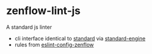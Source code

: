 # zenflow-lint-js
A standard js linter

- cli interface identical to [standard](https://github.com/standard/standard) via [standard-engine](https://github.com/standard/standard-engine)
- rules from [eslint-config-zenflow](https://github.com/zenflow/eslint-config-zenflow#readme)
